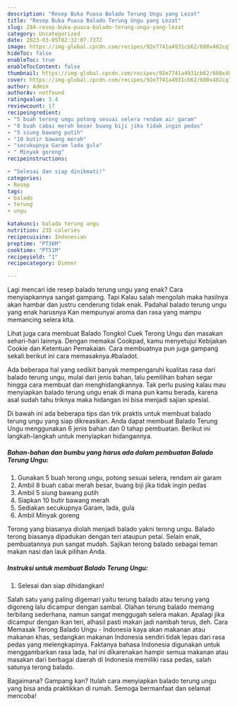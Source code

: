```yaml
---
description: "Resep Buka Puasa Balado Terung Ungu yang Lezat"
title: "Resep Buka Puasa Balado Terung Ungu yang Lezat"
slug: 284-resep-buka-puasa-balado-terung-ungu-yang-lezat
category: Uncategorized
date: 2023-03-05T02:32:07.737Z
image: https://img-global.cpcdn.com/recipes/92e7741a4931cb62/680x482cq70/balado-terung-ungu-foto-resep-utama.jpg
hideToc: false
enableToc: true
enableTocContent: false
thumbnail: https://img-global.cpcdn.com/recipes/92e7741a4931cb62/680x482cq70/balado-terung-ungu-foto-resep-utama.jpg
cover: https://img-global.cpcdn.com/recipes/92e7741a4931cb62/680x482cq70/balado-terung-ungu-foto-resep-utama.jpg
author: Admin
authorAv: notfound
ratingvalue: 3.4
reviewcount: 17
recipeingredient:
- "5 buah terong ungu potong sesuai selera rendam air garam"
- "8 buah cabai merah besar buang biji jika tidak ingin pedas"
- "5 siung bawang putih"
- "10 butir bawang merah"
- "secukupnya Garam lada gula"
- " Minyak goreng"
recipeinstructions:

- "Selesai dan siap dinikmati!"
categories:
- Resep
tags:
- balado
- terung
- ungu

katakunci: balado terung ungu 
nutrition: 235 calories
recipecuisine: Indonesian
preptime: "PT36M"
cooktime: "PT51M"
recipeyield: "1"
recipecategory: Dinner

---
```



Lagi mencari ide resep balado terung ungu yang enak? Cara menyiapkannya sangat gampang. Tapi Kalau salah mengolah maka hasilnya akan hambar dan justru cenderung tidak enak. Padahal balado terung ungu yang enak harusnya Kan mempunyai aroma dan rasa yang mampu memancing selera kita.


Lihat juga cara membuat Balado Tongkol Cuek Terong Ungu dan masakan sehari-hari lainnya. Dengan memakai Cookpad, kamu menyetujui Kebijakan Cookie dan Ketentuan Pemakaian. Cara membuatnya pun juga gampang sekali.berikut ini cara memasaknya.#baladot.

Ada beberapa hal yang sedikit banyak mempengaruhi kualitas rasa dari balado terung ungu, mulai dari jenis bahan, lalu pemilihan bahan segar hingga cara membuat dan menghidangkannya. Tak perlu pusing kalau mau menyiapkan balado terung ungu enak di mana pun kamu berada, karena asal sudah tahu triknya maka hidangan ini bisa menjadi sajian spesial.


Di bawah ini ada beberapa tips dan trik praktis untuk membuat balado terung ungu yang siap dikreasikan. Anda dapat membuat Balado Terung Ungu menggunakan 6 jenis bahan dan 0 tahap pembuatan. Berikut ini langkah-langkah untuk menyiapkan hidangannya.

<!--inarticleads1-->

##### Bahan-bahan dan bumbu yang harus ada dalam pembuatan Balado Terung Ungu:

1. Gunakan 5 buah terong ungu, potong sesuai selera, rendam air garam
1. Ambil 8 buah cabai merah besar, buang biji jika tidak ingin pedas
1. Ambil 5 siung bawang putih
1. Siapkan 10 butir bawang merah
1. Sediakan secukupnya Garam, lada, gula
1. Ambil  Minyak goreng


Terong yang biasanya diolah menjadi balado yakni terong ungu. Balado terong biasanya dipadukan dengan teri ataupun petai. Selain enak, pembuatannya pun sangat mudah. Sajikan terong balado sebagai teman makan nasi dan lauk pilihan Anda. 

<!--inarticleads2-->

##### Instruksi untuk membuat Balado Terung Ungu:


1. Selesai dan siap dihidangkan!

Salah satu yang paling digemari yaitu terung balado atau terung yang digoreng lalu dicampur dengan sambal. Olahan terung balado memang terbilang sederhana, namun sangat menggugah selera makan. Apalagi jika dicampur dengan ikan teri, alhasil pasti makan jadi nambah terus, deh. Cara Memasak Terong Balado Ungu - Indonesia kaya akan makanan atau makanan khas, sedangkan makanan Indonesia sendiri tidak lepas dari rasa pedas yang melengkapinya. Faktanya bahasa Indonesia digunakan untuk menggambarkan rasa lada, hal ini dikarenakan hampir semua makanan atau masakan dari berbagai daerah di Indonesia memiliki rasa pedas, salah satunya terong balado. 

Bagaimana? Gampang kan? Itulah cara menyiapkan balado terung ungu yang bisa anda praktikkan di rumah. Semoga bermanfaat dan selamat mencoba!
